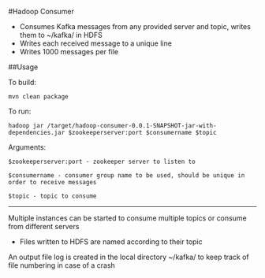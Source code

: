 #Hadoop Consumer

 * Consumes Kafka messages from any provided server and topic, writes them to ~/kafka/ in HDFS
 * Writes each received message to a unique line
 * Writes 1000 messages per file

##Usage

To build:
```
mvn clean package
```

To run:
```
hadoop jar /target/hadoop-consumer-0.0.1-SNAPSHOT-jar-with-dependencies.jar $zookeeperserver:port $consumername $topic
```

Arguments:

`$zookeeperserver:port - zookeeper server to listen to`

`$consumername - consumer group name to be used, should be unique in order to receive messages`

`$topic - topic to consume`

----------------------------------------------------------------------------------------------------

Multiple instances can be started to consume multiple topics or consume from different servers

 * Files written to HDFS are named according to their topic

An output file log is created in the local directory ~/kafka/ to keep track of file numbering in case of a crash
